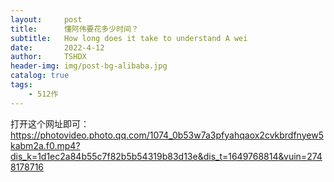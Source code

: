 ```yaml
---
layout:     post
title:      懂阿伟要花多少时间？
subtitle:   How long does it take to understand A wei
date:       2022-4-12
author:     TSHDX
header-img: img/post-bg-alibaba.jpg
catalog: true
tags:
    - 512作
---
```


打开这个网址即可：https://photovideo.photo.qq.com/1074_0b53w7a3pfyahqaox2cvkbrdfnyew5kabm2a.f0.mp4?dis_k=1d1ec2a84b55c7f82b5b54319b83d13e&dis_t=1649768814&vuin=2748178716

